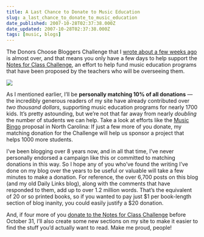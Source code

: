 ```yaml
---
title: A Last Chance to Donate to Music Education
slug: a_last_chance_to_donate_to_music_education
date_published: 2007-10-28T02:37:38.000Z
date_updated: 2007-10-28T02:37:38.000Z
tags: [music, blogs]
---
```


The Donors Choose Bloggers Challenge that I [wrote about a few weeks ago](/2007/10/choosing-to-help-kids) is almost over, and that means you only have a few days to help support the [Notes for Class Challenge](http://www.donorschoose.org/donors/viewChallenge.html?id=17149), an effort to help fund music education programs that have been proposed by the teachers who will be overseeing them.

[![](http://www.donorschoose.org/donors/thermometer.png?id=17149&amp;type=small)](http://www.donorschoose.org/donors/viewChallenge.html?id=17149)

As I mentioned earlier, I’ll be **personally matching 10% of all donations** — the incredibly generous readers of my site have already contributed over *two thousand dollars*, supporting music education programs for nearly 1700 kids. It’s pretty astounding, but we’re not that far away from nearly *doubling* the number of students we can help. Take a look at efforts like the [Music Bingo](http://www.donorschoose.org/donors/proposal.html?id=86910&amp;challengeid=17149&amp;zone=0) proposal in North Carolina: If just a few more of you donate, my matching donation for the Challenge will help us sponsor a project that helps 1000 more students.

I’ve been blogging over 8 years now, and in all that time, I’ve never personally endorsed a campaign like this or committed to matching donations in this way. So I hope any of you who’ve found the writing I’ve done on my blog over the years to be useful or valuable will take a few minutes to make a donation. For reference, the over 6,700 posts on this blog (and my old Daily Links blog), along with the comments that have responded to them, add up to over 1.2 million words. That’s the equivalent of 20 or so printed books, so if you wanted to pay just $1 per book-length section of blog inanity, you could easily justify a $20 donation.

And, if four more of you [donate to the Notes for Class Challenge](http://www.donorschoose.org/donors/viewChallenge.html?id=17149) before October 31, I’ll also create some new sections on my site to make it easier to find the stuff you’d actually want to read. Make me proud, people!
